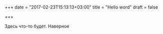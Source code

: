 +++
date = "2017-02-23T15:13:13+03:00"
title = "Hello word"
draft = false

+++

Здесь что-то будет. Наверное 
